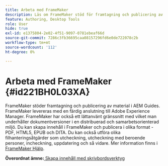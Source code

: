 ```yaml
---
title: Arbeta med FrameMaker
description: Läs om FrameMaker stöd för framtagning och publicering av material i AEM Guides.
feature: Authoring, Desktop Tools
role: User
hide: true
exl-id: e1375804-2e02-4f51-9097-0781ebeaf66d
source-git-commit: 7286c3fb36695caa08157296fd6e0de722078c2b
workflow-type: tm+mt
source-wordcount: '112'
ht-degree: 0%

---
```


# Arbeta med FrameMaker {#id221BH0L03XA}

FrameMaker stöder framtagning och publicering av material i AEM Guides. FrameMaker levereras med en färdig anslutning till Adobe Experience Manager. FrameMaker har också ett lättanvänt gränssnitt med vilket man underhåller dokumentversioner i en distribuerad och samarbetsorienterad miljö. Du kan skapa innehåll i FrameMaker och publicera i olika format - PDF, HTML5, EPUB och DITA. Du kan också utföra olika filhanteringsåtgärder som utcheckning, utcheckning med beroende personer, incheckning, uppdatering och så vidare. Mer information finns i [FrameMaker Hjälp](https://help.adobe.com/en_US/framemaker/using/index.html).

**Överordnat ämne:**[ Skapa innehåll med skrivbordsverktyg](author-desktop-tools.md)
